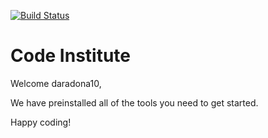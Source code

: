 [![Build Status](https://travis-ci.org/daradona10/e-commerce.svg?branch=master)](https://travis-ci.org/daradona10/e-commerce)
# Code Institute


Welcome daradona10,

We have preinstalled all of the tools you need to get started.

Happy coding!